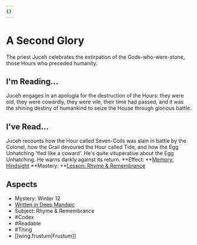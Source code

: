 ```yaml
---
{}
---
```

# A Second Glory
The priest Juceh celebrates the extirpation of the Gods-who-were-stone, those Hours who preceded humanity.
## I'm Reading...
Juceh engages in an apologia for the destruction of the Hours: they were old, they were cowardly, they were vile, their time had passed, and it was the shining destiny of humankind to seize the House through glorious battle.
## I've Read...
Juceh recounts how the Hour called Seven-Coils was slain in battle by the Colonel, how the Grail devoured the Hour called Tide, and how the Egg Unhatching 'fled like a coward'. He's quite vituperative about the Egg Unhatching. He warns darkly against its return.
**Effect: **[Memory: Hindsight](https://uadaf.theevilroot.xyz/rowenarium/element/mem.hindsight)
**Mastery: **[Lesson: Rhyme & Remembrance](https://uadaf.theevilroot.xyz/rowenarium/element/x.rhyme.remembrance)
## Aspects
- Mystery: Winter 12
- [Written in Deep Mandaic](https://uadaf.theevilroot.xyz/rowenarium/element/w.mandaic)
- Subject: Rhyme & Remembrance
- #Codex
- #Readable
- #Thing
- [[wing.frustum|Frustum]]